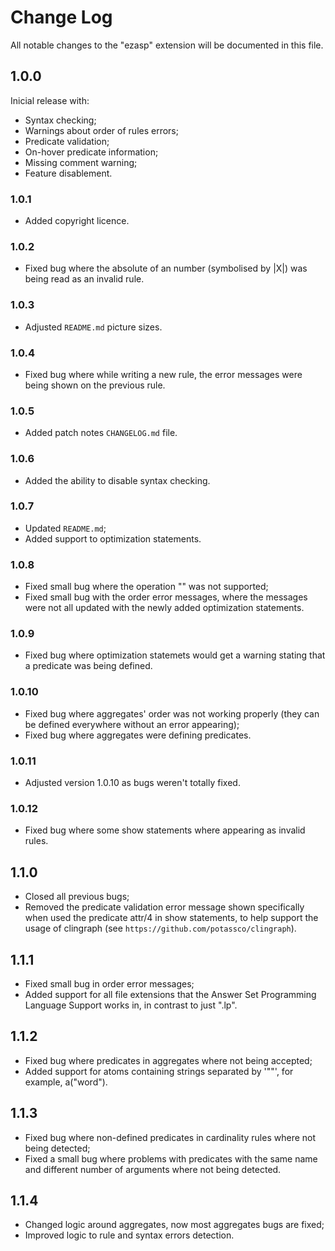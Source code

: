 # Change Log

All notable changes to the "ezasp" extension will be documented in this file.

## 1.0.0
Inicial release with:
- Syntax checking;
- Warnings about order of rules errors;
- Predicate validation;
- On-hover predicate information;
- Missing comment warning;
- Feature disablement.

### 1.0.1
- Added copyright licence.

### 1.0.2
- Fixed bug where the absolute of an number (symbolised by |X|) was being read as an invalid rule.

### 1.0.3
- Adjusted `README.md` picture sizes.

### 1.0.4
- Fixed bug where while writing a new rule, the error messages were being shown on the previous rule.

### 1.0.5
- Added patch notes `CHANGELOG.md` file.

### 1.0.6
- Added the ability to disable syntax checking.

### 1.0.7
- Updated `README.md`;
- Added support to optimization statements.

### 1.0.8
- Fixed small bug where the operation "\" was not supported;
- Fixed small bug with the order error messages, where the messages were not all updated with the newly added optimization statements.

### 1.0.9
- Fixed bug where optimization statemets would get a warning stating that a predicate was being defined.

### 1.0.10
- Fixed bug where aggregates' order was not working properly (they can be defined everywhere without an error appearing);
- Fixed bug where aggregates were defining predicates.

### 1.0.11
- Adjusted version 1.0.10 as bugs weren't totally fixed.

### 1.0.12
- Fixed bug where some show statements where appearing as invalid rules.

## 1.1.0
- Closed all previous bugs;
- Removed the predicate validation error message shown specifically when used the predicate attr/4 in show statements, to help support the usage of clingraph (see `https://github.com/potassco/clingraph`).

## 1.1.1
- Fixed small bug in order error messages;
- Added support for all file extensions that the Answer Set Programming Language Support works in, in contrast to just ".lp".

## 1.1.2
- Fixed bug where predicates in aggregates where not being accepted;
- Added support for atoms containing strings separated by '""', for example, a("word").

## 1.1.3
- Fixed bug where non-defined predicates in cardinality rules where not being detected;
- Fixed a small bug where problems with predicates with the same name and different number of arguments where not being detected.

## 1.1.4
- Changed logic around aggregates, now most aggregates bugs are fixed;
- Improved logic to rule and syntax errors detection.